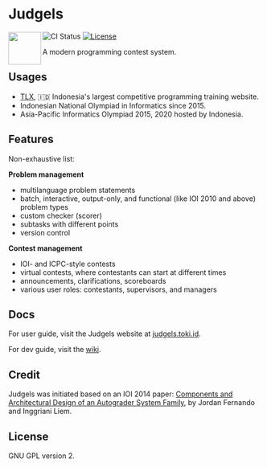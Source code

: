 # Judgels

<img src="https://raw.githubusercontent.com/ia-toki/judgels/master/judgels-client/src/assets/images/logo.png" align="left" height="65" />

![CI Status](https://github.com/ia-toki/judgels/workflows/ci/badge.svg)
[![License](https://img.shields.io/github/license/ia-toki/judgels.svg)](https://github.com/ia-toki/judgels/blob/master/LICENSE.txt)

A modern programming contest system.

## Usages

- [TLX](https://tlx.toki.id), :indonesia: Indonesia's largest competitive programming training website.
- Indonesian National Olympiad in Informatics since 2015.
- Asia-Pacific Informatics Olympiad 2015, 2020 hosted by Indonesia.

## Features

Non-exhaustive list:

**Problem management**
  - multilanguage problem statements
  - batch, interactive, output-only, and functional (like IOI 2010 and above) problem types
  - custom checker (scorer)
  - subtasks with different points
  - version control

**Contest management**
  - IOI- and ICPC-style contests
  - virtual contests, where contestants can start at different times
  - announcements, clarifications, scoreboards
  - various user roles: contestants, supervisors, and managers

## Docs

For user guide, visit the Judgels website at [judgels.toki.id](https://judgels.toki.id).

For dev guide, visit the [wiki](https://github.com/ia-toki/judgels/wiki).

## Credit

Judgels was initiated based on an IOI 2014 paper: [Components and Architectural Design
of an Autograder System Family](http://www.ioinformatics.org/oi/pdf/v8_2014_69_80.pdf), 
by Jordan Fernando and Inggriani Liem.

## License

GNU GPL version 2.
